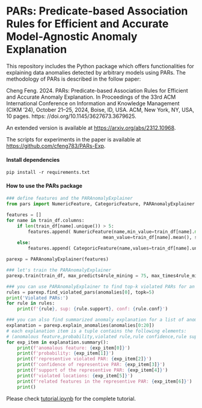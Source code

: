 # PARs: Predicate-based Association Rules for Efficient and Accurate Model-Agnostic Anomaly Explanation

This repository includes the Python package which offers functionalities for explaining data anomalies detected by arbitrary models using PARs. The methodology of PARs is described in the follow paper:  

Cheng Feng. 2024. PARs: Predicate-based Association Rules for Efficient and Accurate Anomaly Explanation. In Proceedings of the 33rd ACM International Conference on Information and Knowledge Management (CIKM ’24), October 21–25, 2024, Boise, ID, USA. ACM, New York, NY, USA, 10 pages. https: //doi.org/10.1145/3627673.3679625.

An extended version is available at https://arxiv.org/abs/2312.10968.

The scripts for experiments in the paper is available at https://github.com/cfeng783/PARs-Exp.

#### Install dependencies

```shell
pip install -r requirements.txt
```

#### How to use the PARs package

```python
### define features and the PARAnomalyExplainer
from pars import NumericFeature, CategoricFeature, PARAnomalyExplainer

features = []
for name in train_df.columns:
    if len(train_df[name].unique()) > 5:
        features.append( NumericFeature(name,min_value=train_df[name].min(), max_value=train_df[name].max(),
                                    mean_value=train_df[name].mean(), std_value=train_df[name].std()) )
    else:
        features.append( CategoricFeature(name,values=train_df[name].unique().tolist()) )

parexp = PARAnomalyExplainer(features)

### let's train the PARAnomalyExplainer
parexp.train(train_df, max_predicts4rule_mining = 75, max_times4rule_mining = 5, set_seed=False)

### you can use PARAnomalyExplainer to find top-k violated PARs for an individual anomaly
rules = parexp.find_violated_pars(anomalies[0], topk=5)
print('Violated PARs:')
for rule in rules:
    print(f'{rule}, sup: {rule.support}, conf: {rule.conf}')

### you can also find summarized anomaly explanation for a list of anomalies
explanation = parexp.explain_anomalies(anomalies[0:20])
# each explanation item is a tuple contains the following elements: 
# (anomalous feature,probability,violated rule,rule confidence,rule support,violated locations,related features)
for exp_item in explanation.summary():
    print(f'anomalous feature: {exp_item[0]}')
    print(f'probability: {exp_item[1]}')
    print(f'representive violated PAR: {exp_item[2]}')
    print(f'confidence of representive PAR: {exp_item[3]}')
    print(f'support of the representive PAR: {exp_item[4]}')
    print(f'violated locations: {exp_item[5]}')
    print(f'related features in the representive PAR: {exp_item[6]}')
    print()

```

Please check [tutorial.ipynb](tutorial.ipynb) for the complete tutorial.
